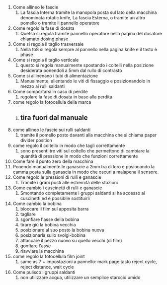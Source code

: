 1. Come allineo le fascie
   1. La fascia Interna tramite la manopola posta sul lato della macchina denominata rotatic knife, La fascia Esterna, o tramite un altro pomello o tramite il pannello operatore
2. Come regolo la fase di dosata
   1. Quetsa si regola tramite pannello operatore nella pagina del dosatore chiamato dosing phase
3. Come si regola il taglio trasversale
   1. Nella to8 si regola sempre al pannello nella pagina knife e il tasto è phase
4. Come si regola il taglio verticale
   1. questo si regola manualmente spostando i coltelli nella posizione desiderata ponendoli a 5mm dal rullo di contrasto
5. Come si allinenano i tubi di alimentazione
   1. Manualmente, allentando le viti di fissaggio e posizionandolo in mezzo ai rulli saldanti
6. Come comportarsi in caso di perdite
   1. regolare la fase di dosata in base alla perdita
7. come regolo la fotocellula della marca
   1. ## tira fuori dal manuale
8. come allineo le fascie sui rulli saldanti
   1. tramite il pomello posto davanti alla macchina che si chiama paper divider position
9. come regolo il coltello in modo che tagli correttamente
   1. sono presenti tre viti sul coltello che permettono di cambiare la quantità di pressione in modo che funzioni correttamente
10. Come fare il punto zero della macchina
   1. Ponendo manualmente le ganascie a 2mm tra di loro e posionando la camma posta sulla ganascia in modo che oscuri a malapena il sensore.
11. Come regolo le pressioni di rulli e ganascie
    1.  Tramite i grani posti alle estremità delle stazioni
12. Come cambio i cuscinetti di rulli e ganascie
    1.  Smontando completamente i gruppi saldanti si ha accesso ai cuscinetti ed è possibile sostituirli
13. Come cambio la bobina
    1.  bloccare il film sul apposita barra
    2.  tagliare
    3.  sgonfiare l'asse della bobina
    4.  tirare giù la bobina vecchia
    5.  posizionare al suo posto la bobina nuova
    6.  posizionarla sullo svolgi-bobina
    7.  attaccare il pezzo nuovo su quello vecchi (di film)
    8.  gonfiare l'asse
    9.  riavviare la macchina
14. come regolo la fotocellula film joint
    1.  same as 7 + impostazioni a pannello: mark page tasto reject cycle, reject distance, wait cycle
15. Come pulisco i gruppi saldanti
    1.  non utilizzare acqua, utilizzare un semplice starccio umido